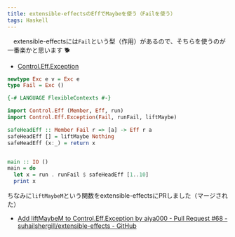 ```yaml
---
title: extensible-effectsのEffでMaybeを使う（Failを使う）
tags: Haskell
---
```

　extensible-effectsには`Fail`という型（作用）があるので、そちらを使うのが一番楽かと思います :dog2:

- [Control.Eff.Exception](https://www.stackage.org/haddock/lts-8.11/extensible-effects-1.11.0.4/Control-Eff-Exception.html)

```haskell
newtype Exc e v = Exc e
type Fail = Exc ()
```

```haskell
{-# LANGUAGE FlexibleContexts #-}

import Control.Eff (Member, Eff, run)
import Control.Eff.Exception(Fail, runFail, liftMaybe)

safeHeadEff :: Member Fail r => [a] -> Eff r a
safeHeadEff [] = liftMaybe Nothing
safeHeadEff (x:_) = return x


main :: IO ()
main = do
  let x = run . runFail $ safeHeadEff [1..10]
  print x
```

ちなみに`liftMaybeM`という関数をextensible-effectsにPRしました（マージされた）

- [Add liftMaybeM to Control.Eff.Exception by aiya000 - Pull Request #68 - suhailshergill/extensible-effects - GitHub](https://github.com/suhailshergill/extensible-effects/pull/68)

